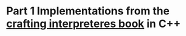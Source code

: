 # Part 1 Implementations from the [crafting interpreteres book](https://craftinginterpreters.com/) in C++
